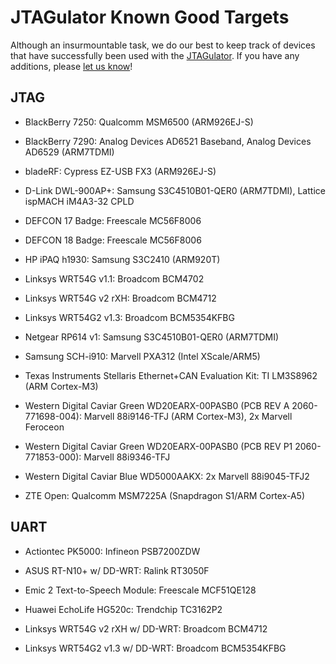 JTAGulator Known Good Targets
=============================

Although an insurmountable task, we do our best to keep track of devices that have successfully been used with the [JTAGulator][1]. If you have any additions, please [let us know][2]!


JTAG
----

* BlackBerry 7250: Qualcomm MSM6500 (ARM926EJ-S)

* BlackBerry 7290: Analog Devices AD6521 Baseband, Analog Devices AD6529 (ARM7TDMI)

* bladeRF: Cypress EZ-USB FX3 (ARM926EJ-S)

* D-Link DWL-900AP+: Samsung S3C4510B01-QER0 (ARM7TDMI), Lattice ispMACH iM4A3-32 CPLD

* DEFCON 17 Badge: Freescale MC56F8006

* DEFCON 18 Badge: Freescale MC56F8006

* HP iPAQ h1930: Samsung S3C2410 (ARM920T)

* Linksys WRT54G v1.1: Broadcom BCM4702

* Linksys WRT54G v2 rXH: Broadcom BCM4712

* Linksys WRT54G2 v1.3: Broadcom BCM5354KFBG

* Netgear RP614 v1: Samsung S3C4510B01-QER0 (ARM7TDMI)

* Samsung SCH-i910: Marvell PXA312 (Intel XScale/ARM5)

* Texas Instruments Stellaris Ethernet+CAN Evaluation Kit: TI LM3S8962 (ARM Cortex-M3)

* Western Digital Caviar Green WD20EARX-00PASB0 (PCB REV A 2060-771698-004): Marvell 88i9146-TFJ (ARM Cortex-M3), 2x Marvell Feroceon

* Western Digital Caviar Green WD20EARX-00PASB0 (PCB REV P1 2060-771853-000): Marvell 88i9346-TFJ

* Western Digital Caviar Blue WD5000AAKX: 2x Marvell 88i9045-TFJ2

* ZTE Open: Qualcomm MSM7225A (Snapdragon S1/ARM Cortex-A5)


UART
----

* Actiontec PK5000: Infineon PSB7200ZDW

* ASUS RT-N10+ w/ DD-WRT: Ralink RT3050F

* Emic 2 Text-to-Speech Module: Freescale MCF51QE128

* Huawei EchoLife HG520c: Trendchip TC3162P2

* Linksys WRT54G v2 rXH w/ DD-WRT: Broadcom BCM4712

* Linksys WRT54G2 v1.3 w/ DD-WRT: Broadcom BCM5354KFBG


[1]: http://www.jtagulator.com
[2]: http://www.grandideastudio.com/contact/

